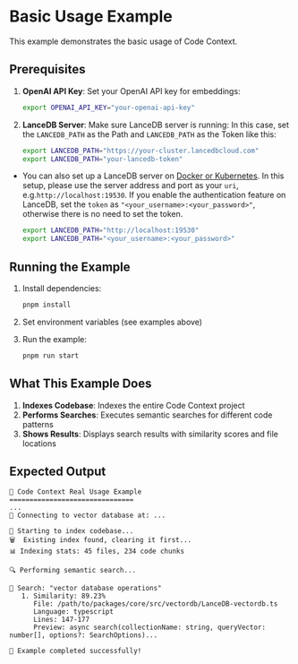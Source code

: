 # Basic Usage Example

This example demonstrates the basic usage of Code Context.

## Prerequisites

1. **OpenAI API Key**: Set your OpenAI API key for embeddings:
   ```bash
   export OPENAI_API_KEY="your-openai-api-key"
   ```

2. **LanceDB Server**: Make sure LanceDB server is running:
    In this case, set the `LANCEDB_PATH` as the Path and `LANCEDB_PATH` as the Token like this:
    ```bash
    export LANCEDB_PATH="https://your-cluster.lancedbcloud.com"
    export LANCEDB_PATH="your-lancedb-token"
    ```


- You can also set up a LanceDB server on [Docker or Kubernetes](https://LanceDB.io/docs/install-overview.md). In this setup, please use the server address and port as your `uri`, e.g.`http://localhost:19530`. If you enable the authentication feature on LanceDB, set the `token` as `"<your_username>:<your_password>"`, otherwise there is no need to set the token.
    ```bash
    export LANCEDB_PATH="http://localhost:19530"
    export LANCEDB_PATH="<your_username>:<your_password>"
    ```


## Running the Example

1. Install dependencies:
   ```bash
   pnpm install
   ```

2. Set environment variables (see examples above)

3. Run the example:
   ```bash
   pnpm run start
   ```

## What This Example Does
1. **Indexes Codebase**: Indexes the entire Code Context project
2. **Performs Searches**: Executes semantic searches for different code patterns
3. **Shows Results**: Displays search results with similarity scores and file locations

## Expected Output

```
🚀 Code Context Real Usage Example
===============================
...
🔌 Connecting to vector database at: ...

📖 Starting to index codebase...
🗑️  Existing index found, clearing it first...
📊 Indexing stats: 45 files, 234 code chunks

🔍 Performing semantic search...

🔎 Search: "vector database operations"
   1. Similarity: 89.23%
      File: /path/to/packages/core/src/vectordb/LanceDB-vectordb.ts
      Language: typescript
      Lines: 147-177
      Preview: async search(collectionName: string, queryVector: number[], options?: SearchOptions)...

🎉 Example completed successfully!
```
